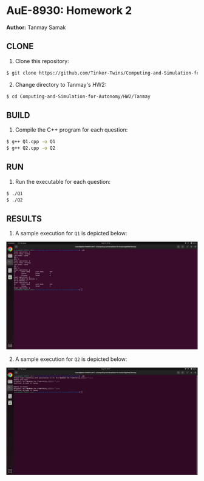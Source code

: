 # AuE-8930: Homework 2
**Author:** Tanmay Samak

## CLONE

1. Clone this repository:
```bash
$ git clone https://github.com/Tinker-Twins/Computing-and-Simulation-for-Autonomy.git
```

2. Change directory to Tanmay's HW2:
```bash
$ cd Computing-and-Simulation-for-Autonomy/HW2/Tanmay
```

## BUILD

1. Compile the C++ program for each question:
```bash
$ g++ Q1.cpp -o Q1
$ g++ Q2.cpp -o Q2
```

## RUN

1. Run the executable for each question:
```bash
$ ./Q1
$ ./Q2
```

## RESULTS

1. A sample execution for `Q1` is depicted below:

![](Q1.png)

2. A sample execution for `Q2` is depicted below:

![](Q2.png)
